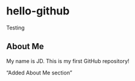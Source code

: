 # hello-github
Testing
## About Me

My name is JD. This is my first GitHub repository!


“Added About Me section”
